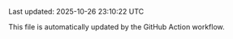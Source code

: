 Last updated: 2025-10-26 23:10:22 UTC

This file is automatically updated by the GitHub Action workflow.
